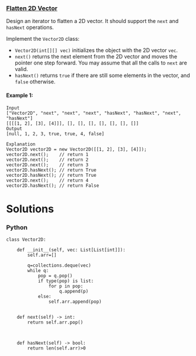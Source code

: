 ### [Flatten 2D Vector](https://leetcode.com/problems/flatten-2d-vector/) <br>

Design an iterator to flatten a 2D vector. It should support the `next` and `hasNext` operations.

Implement the `Vector2D` class:

 - `Vector2D(int[][] vec)` initializes the object with the 2D vector `vec`.
 - `next()` returns the next element from the 2D vector and moves the pointer one step forward. You may assume that all the calls to `next` are valid.
 - `hasNext()` returns `true` if there are still some elements in the vector, and `false` otherwise.


#### Example 1:

```
Input
["Vector2D", "next", "next", "next", "hasNext", "hasNext", "next", "hasNext"]
[[[[1, 2], [3], [4]]], [], [], [], [], [], [], []]
Output
[null, 1, 2, 3, true, true, 4, false]

Explanation
Vector2D vector2D = new Vector2D([[1, 2], [3], [4]]);
vector2D.next();    // return 1
vector2D.next();    // return 2
vector2D.next();    // return 3
vector2D.hasNext(); // return True
vector2D.hasNext(); // return True
vector2D.next();    // return 4
vector2D.hasNext(); // return False

```



# Solutions

### Python
```
class Vector2D:

    def __init__(self, vec: List[List[int]]):
        self.arr=[]
        
        q=collections.deque(vec)
        while q:
            pop = q.pop()
            if type(pop) is list:
                for p in pop:
                    q.append(p)
            else:
                self.arr.append(pop)        
        

    def next(self) -> int:
        return self.arr.pop()
        
        

    def hasNext(self) -> bool:
        return len(self.arr)>0

```

